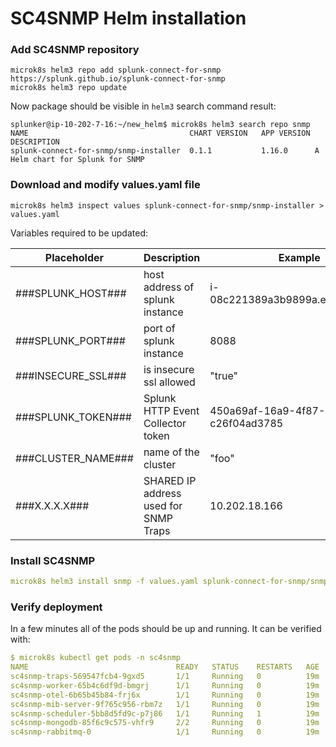 # SC4SNMP Helm installation

### Add SC4SNMP repository
```
microk8s helm3 repo add splunk-connect-for-snmp https://splunk.github.io/splunk-connect-for-snmp
microk8s helm3 repo update
```
Now package should be visible in `helm3` search command result:
```
splunker@ip-10-202-7-16:~/new_helm$ microk8s helm3 search repo snmp
NAME                                  	CHART VERSION	APP VERSION	DESCRIPTION                     
splunk-connect-for-snmp/snmp-installer	0.1.1        	1.16.0     	A Helm chart for Splunk for SNMP
```

### Download and modify values.yaml file
```
microk8s helm3 inspect values splunk-connect-for-snmp/snmp-installer > values.yaml
```
Variables required to be updated:

| Placeholder   | Description  | Example  | 
|---|---|---|
| ###SPLUNK_HOST###  | host address of splunk instance   | i-08c221389a3b9899a.ec2.splunkit.io  | 
| ###SPLUNK_PORT### | port of splunk instance | 8088 |
| ###INSECURE_SSL### | is insecure ssl allowed | "true" |
| ###SPLUNK_TOKEN### | Splunk HTTP Event Collector token  | 450a69af-16a9-4f87-9628-c26f04ad3785  |
| ###CLUSTER_NAME### | name of the cluster | "foo" |
| ###X.X.X.X###  | SHARED IP address used for SNMP Traps   | 10.202.18.166  |

### Install SC4SNMP
```yaml
microk8s helm3 install snmp -f values.yaml splunk-connect-for-snmp/snmp-installer --namespace=sc4snmp --create-namespace
```

### Verify deployment
In a few minutes all of the pods should be up and running. It can be verified with:
```yaml
$ microk8s kubectl get pods -n sc4snmp
NAME                                 READY   STATUS    RESTARTS   AGE
sc4snmp-traps-569547fcb4-9gxd5       1/1     Running   0          19m
sc4snmp-worker-65b4c6df9d-bmgrj      1/1     Running   0          19m
sc4snmp-otel-6b65b45b84-frj6x        1/1     Running   0          19m
sc4snmp-mib-server-9f765c956-rbm7z   1/1     Running   0          19m
sc4snmp-scheduler-5bb8d5fd9c-p7j86   1/1     Running   1          19m
sc4snmp-mongodb-85f6c9c575-vhfr9     2/2     Running   0          19m
sc4snmp-rabbitmq-0                   1/1     Running   0          19m
```
